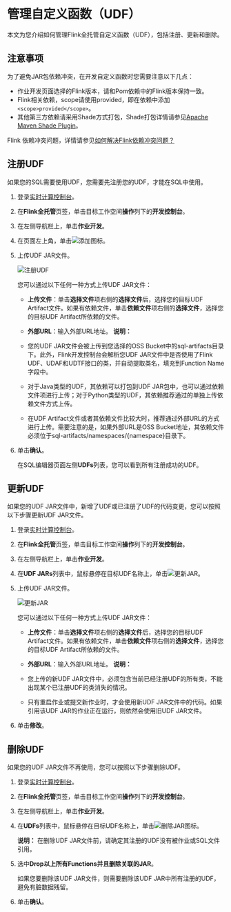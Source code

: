 # 管理自定义函数（UDF）

本文为您介绍如何管理Flink全托管自定义函数（UDF），包括注册、更新和删除。

## 注意事项

为了避免JAR包依赖冲突，在开发自定义函数时您需要注意以下几点：

-   作业开发页面选择的Flink版本，请和Pom依赖中的Flink版本保持一致。
-   Flink相关依赖，scope请使用provided，即在依赖中添加`<scope>provided</scope>`。
-   其他第三方依赖请采用Shade方式打包，Shade打包详情请参见[Apache Maven Shade Plugin](https://maven.apache.org/plugins/maven-shade-plugin/index.html)。

Flink 依赖冲突问题，详情请参见[如何解决Flink依赖冲突问题？](/cn.zh-CN/Flink全托管/常见问题.md)

## 注册UDF

如果您的SQL需要使用UDF，您需要先注册您的UDF，才能在SQL中使用。

1.  登录[实时计算控制台](https://realtime-compute.console.aliyun.com/console/cell?spm=a2c4g.11186623.2.16.1a8023a9J8TiPV)。

2.  在**Flink全托管**页签，单击目标工作空间**操作**列下的**开发控制台**。

3.  在左侧导航栏上，单击**作业开发**。

4.  在页面左上角，单击![添加](https://static-aliyun-doc.oss-accelerate.aliyuncs.com/assets/img/zh-CN/5957179951/p164575.png)图标。

5.  上传UDF JAR文件。

    ![注册UDF](https://static-aliyun-doc.oss-accelerate.aliyuncs.com/assets/img/zh-CN/2750938161/p263835.png)

    您可以通过以下任何一种方式上传UDF JAR文件：

    -   **上传文件**：单击**选择文件**项右侧的**选择文件**后，选择您的目标UDF Artifact文件。如果有依赖文件，单击**依赖文件**项右侧的**选择文件**，选择您的目标UDF Artifact所依赖的文件。
    -   **外部URL**：输入外部URL地址。
    **说明：**

    -   您的UDF JAR文件会被上传到您选择的OSS Bucket中的sql-artifacts目录下。此外，Flink开发控制台会解析您UDF JAR文件中是否使用了Flink UDF、UDAF和UDTF接口的类，并自动提取类名，填充到Function Name字段中。
    -   对于Java类型的UDF，其依赖可以打包到UDF JAR包中，也可以通过依赖文件项进行上传；对于Python类型的UDF，其依赖推荐通过的单独上传依赖文件方式上传。
    -   在UDF Artifact文件或者其依赖文件比较大时，推荐通过外部URL的方式进行上传。需要注意的是，如果外部URL是OSS Bucket地址，其依赖文件必须位于sql-artifacts/namespaces/\{namespace\}目录下。
6.  单击**确认**。

    在SQL编辑器页面左侧**UDFs**列表，您可以看到所有注册成功的UDF。


## 更新UDF

如果您的UDF JAR文件中，新增了UDF或已注册了UDF的代码变更，您可以按照以下步骤更新UDF JAR文件。

1.  登录[实时计算控制台](https://realtime-compute.console.aliyun.com/console/cell?spm=a2c4g.11186623.2.16.1a8023a9J8TiPV)。

2.  在**Flink全托管**页签，单击目标工作空间**操作**列下的**开发控制台**。

3.  在左侧导航栏上，单击**作业开发**。

4.  在**UDF JARs**列表中，鼠标悬停在目标UDF名称上，单击![更新JAR](https://static-aliyun-doc.oss-accelerate.aliyuncs.com/assets/img/zh-CN/5957179951/p164582.png)。

5.  上传UDF JAR文件。

    ![更新JAR](https://static-aliyun-doc.oss-accelerate.aliyuncs.com/assets/img/zh-CN/2750938161/p263828.png)

    您可以通过以下任何一种方式上传UDF JAR文件：

    -   **上传文件**：单击**选择文件**项右侧的**选择文件**后，选择您的目标UDF Artifact文件。如果有依赖文件，单击**依赖文件**项右侧的**选择文件**，选择您的目标UDF Artifact所依赖的文件。
    -   **外部URL**：输入外部URL地址。
    **说明：**

    -   您上传的新UDF JAR文件中，必须包含当前已经注册UDF的所有类，不能出现某个已注册UDF的类消失的情况。
    -   只有重启作业或提交新作业时，才会使用新UDF JAR文件中的代码。如果引用该UDF JAR的作业正在运行，则依然会使用旧UDF JAR文件。
6.  单击**修改**。


## 删除UDF

如果您的UDF JAR文件不再使用，您可以按照以下步骤删除UDF。

1.  登录[实时计算控制台](https://realtime-compute.console.aliyun.com/console/cell?spm=a2c4g.11186623.2.16.1a8023a9J8TiPV)。

2.  在**Flink全托管**页签，单击目标工作空间**操作**列下的**开发控制台**。

3.  在左侧导航栏上，单击**作业开发**。

4.  在**UDFs**列表中，鼠标悬停在目标UDF名称上，单击![删除JAR](https://static-aliyun-doc.oss-accelerate.aliyuncs.com/assets/img/zh-CN/5957179951/p164586.png)图标。

    **说明：** 在删除UDF JAR文件前，请确定其注册的UDF没有被作业或SQL文件引用。

5.  选中**Drop以上所有Functions并且删除关联的JAR**。

    如果您要删除该UDF JAR文件，则需要删除该UDF JAR中所有注册的UDF，避免有脏数据残留。

6.  单击**确认**。


